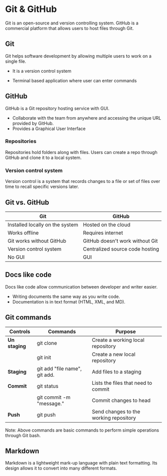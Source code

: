 # **Git &amp; GitHub**

Git is an open-source and version controlling system. GitHub is a commercial platform that allows users to host files through Git.

## Git

Git helps software development by allowing multiple users to work on a single file.

- It is a version control system

- Terminal based application where user can enter commands

## GitHub

GitHub is a Git repository hosting service with GUI.

- Collaborate with the team from anywhere and accessing the unique URL provided by GitHub.
- Provides a Graphical User Interface

### Repositories

Repositories hold folders along with files. Users can create a repo through GitHub and clone it to a local system.

### Version control system

Version control is a system that records changes to a file or set of files over time to recall specific versions later.

## Git vs. GitHub

| **Git** | **GitHub** |
| --- | --- |
| Installed locally on the system | Hosted on the cloud |
| Works offline | Requires internet |
| Git works without GitHub | GitHub doesn&#39;t work without Git |
| Version control system | Centralized source code hosting |
| No GUI | GUI |

## Docs like code

Docs like code allow communication between developer and writer easier.

- Writing documents the same way as you write code.
- Documentation is in text format (HTML, XML, and MD).

## Git commands

| **Controls** | **Commands** | **Purpose** |
| --- | --- | --- |
| **Un staging** | git clone | Create a working local repository |
|| git init | Create a new local repository |
| **Staging** | git add "file name", git add. | Add files to a staging |
| **Commit** | git status | Lists the files that need to commit |
|| git commit -m &quot;message.&quot; | Commit changes to head |
| **Push** | git push | Send changes to the working repository |

Note: Above commands are basic commands to perform simple operations through Git bash.

## Markdown

Markdown is a lightweight mark-up language with plain text formatting. Its design allows it to convert into many different formats.

